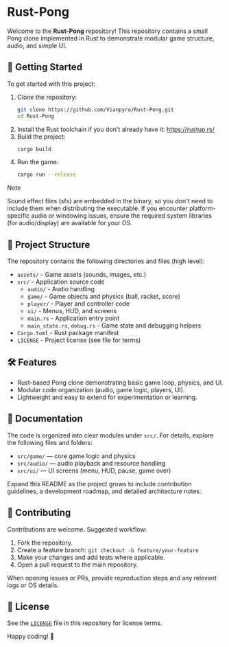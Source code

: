 # Rust-Pong

Welcome to the **Rust-Pong** repository! This repository contains a small Pong clone implemented in Rust to demonstrate modular game structure, audio, and simple UI.

## 🚀 Getting Started

To get started with this project:

1. Clone the repository:
    ```bash
    git clone https://github.com/Vianpyro/Rust-Pong.git
    cd Rust-Pong
    ```
2. Install the Rust toolchain if you don't already have it: https://rustup.rs/
3. Build the project:
    ```bash
    cargo build
    ```
4. Run the game:
    ```bash
    cargo run --release
    ```

> [!NOTE]
> Sound effect files (sfx) are embedded in the binary, so you don't need to include them when distributing the executable.
> If you encounter platform-specific audio or windowing issues, ensure the required system libraries (for audio/display) are available for your OS.

## 📁 Project Structure

The repository contains the following directories and files (high level):

- `assets/` - Game assets (sounds, images, etc.)
- `src/` - Application source code
    - `audio/` - Audio handling
    - `game/` - Game objects and physics (ball, racket, score)
    - `player/` - Player and controller code
    - `ui/` - Menus, HUD, and screens
    - `main.rs` - Application entry point
    - `main_state.rs`, `debug.rs` - Game state and debugging helpers
- `Cargo.toml` - Rust package manifest
- `LICENSE` - Project license (see file for terms)

## 🛠 Features

- Rust-based Pong clone demonstrating basic game loop, physics, and UI.
- Modular code organization (audio, game logic, players, UI).
- Lightweight and easy to extend for experimentation or learning.

## 📖 Documentation

The code is organized into clear modules under `src/`. For details, explore the following files and folders:
- `src/game/` — core game logic and physics
- `src/audio/` — audio playback and resource handling
- `src/ui/` — UI screens (menu, HUD, pause, game over)

Expand this README as the project grows to include contribution guidelines, a development roadmap, and detailed architecture notes.

## 🤝 Contributing

Contributions are welcome. Suggested workflow:
1. Fork the repository.
2. Create a feature branch: `git checkout -b feature/your-feature`
3. Make your changes and add tests where applicable.
4. Open a pull request to the main repository.

When opening issues or PRs, provide reproduction steps and any relevant logs or OS details.

## 📝 License

See the [`LICENSE`](/LICENSE) file in this repository for license terms.

Happy coding! 🎉
